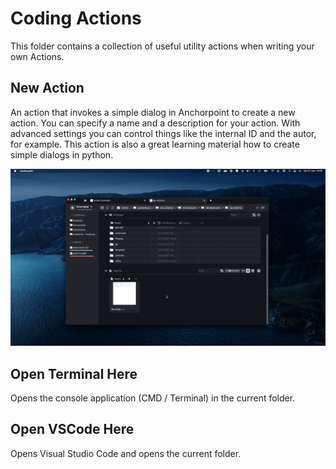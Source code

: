 # Coding Actions

This folder contains a collection of useful utility actions when writing your own Actions.

## New Action

An action that invokes a simple dialog in Anchorpoint to create a new action. You can specify a name and a description for your action. With advanced settings you can control things like the internal ID and the autor, for example.
This action is also a great learning material how to create simple dialogs in python.

![Action GIF](https://raw.githubusercontent.com/Anchorpoint-Software/ap-actions-data/main/gif/new_action.gif)

## Open Terminal Here

Opens the console application (CMD / Terminal) in the current folder.

## Open VSCode Here

Opens Visual Studio Code and opens the current folder.


